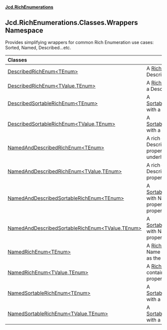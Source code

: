 #### [Jcd.RichEnumerations](index.md 'index')

## Jcd.RichEnumerations.Classes.Wrappers Namespace

Provides simplifying wrappers for common Rich Enumeration use cases: Sorted, Named, Described...etc.

| Classes                                                                                                                                                                                             |                                                                                                                                                                                                                                                                                                                 |
|:----------------------------------------------------------------------------------------------------------------------------------------------------------------------------------------------------|:----------------------------------------------------------------------------------------------------------------------------------------------------------------------------------------------------------------------------------------------------------------------------------------------------------------|
| [DescribedRichEnum&lt;TEnum&gt;](DescribedRichEnum_TEnum_.md 'Jcd.RichEnumerations.Classes.Wrappers.DescribedRichEnum<TEnum>')                                                                      | A [RichEnum&lt;TEnum&gt;](RichEnum_TEnum_.md 'Jcd.RichEnumerations.Classes.RichEnum<TEnum>') with a Description property.                                                                                                                                                                                       |
| [DescribedRichEnum&lt;TValue,TEnum&gt;](DescribedRichEnum_TValue,TEnum_.md 'Jcd.RichEnumerations.Classes.Wrappers.DescribedRichEnum<TValue,TEnum>')                                                 | A [RichEnum&lt;TValue,TEnum&gt;](RichEnum_TValue,TEnum_.md 'Jcd.RichEnumerations.Classes.RichEnum<TValue,TEnum>') with a Description property.                                                                                                                                                                  |
| [DescribedSortableRichEnum&lt;TEnum&gt;](DescribedSortableRichEnum_TEnum_.md 'Jcd.RichEnumerations.Classes.Wrappers.DescribedSortableRichEnum<TEnum>')                                              | A [SortableRichEnum&lt;TValue,TEnum&gt;](SortableRichEnum_TValue,TEnum_.md 'Jcd.RichEnumerations.Classes.SortableRichEnum<TValue,TEnum>') with a Description property.                                                                                                                                          |
| [DescribedSortableRichEnum&lt;TValue,TEnum&gt;](DescribedSortableRichEnum_TValue,TEnum_.md 'Jcd.RichEnumerations.Classes.Wrappers.DescribedSortableRichEnum<TValue,TEnum>')                         | A [SortableRichEnum&lt;TValue,TEnum&gt;](SortableRichEnum_TValue,TEnum_.md 'Jcd.RichEnumerations.Classes.SortableRichEnum<TValue,TEnum>') with a Description property.                                                                                                                                          |
| [NamedAndDescribedRichEnum&lt;TEnum&gt;](NamedAndDescribedRichEnum_TEnum_.md 'Jcd.RichEnumerations.Classes.Wrappers.NamedAndDescribedRichEnum<TEnum>')                                              | A rich enumeration containing Description, Name and Value properties with int as the underlying Value data type.                                                                                                                                                                                                |
| [NamedAndDescribedRichEnum&lt;TValue,TEnum&gt;](NamedAndDescribedRichEnum_TValue,TEnum_.md 'Jcd.RichEnumerations.Classes.Wrappers.NamedAndDescribedRichEnum<TValue,TEnum>')                         | A rich enumeration containing Description, Name and Value properties.                                                                                                                                                                                                                                           |
| [NamedAndDescribedSortableRichEnum&lt;TEnum&gt;](NamedAndDescribedSortableRichEnum_TEnum_.md 'Jcd.RichEnumerations.Classes.Wrappers.NamedAndDescribedSortableRichEnum<TEnum>')                      | A [SortableRichEnum&lt;TValue,TEnum&gt;](SortableRichEnum_TValue,TEnum_.md 'Jcd.RichEnumerations.Classes.SortableRichEnum<TValue,TEnum>')  with Name and Description properties. The type of the Value property is [System.Int32](https://docs.microsoft.com/en-us/dotnet/api/System.Int32 'System.Int32'). |
| [NamedAndDescribedSortableRichEnum&lt;TValue,TEnum&gt;](NamedAndDescribedSortableRichEnum_TValue,TEnum_.md 'Jcd.RichEnumerations.Classes.Wrappers.NamedAndDescribedSortableRichEnum<TValue,TEnum>') | A [SortableRichEnum&lt;TValue,TEnum&gt;](SortableRichEnum_TValue,TEnum_.md 'Jcd.RichEnumerations.Classes.SortableRichEnum<TValue,TEnum>')  with Name and Description properties.                                                                                                                                |
| [NamedRichEnum&lt;TEnum&gt;](NamedRichEnum_TEnum_.md 'Jcd.RichEnumerations.Classes.Wrappers.NamedRichEnum<TEnum>')                                                                                  | A [RichEnum&lt;TEnum&gt;](RichEnum_TEnum_.md 'Jcd.RichEnumerations.Classes.RichEnum<TEnum>') containing Name and Value properties with int as the underlying Value data type.                                                                                                                                   |
| [NamedRichEnum&lt;TValue,TEnum&gt;](NamedRichEnum_TValue,TEnum_.md 'Jcd.RichEnumerations.Classes.Wrappers.NamedRichEnum<TValue,TEnum>')                                                             | A [RichEnum&lt;TValue,TEnum&gt;](RichEnum_TValue,TEnum_.md 'Jcd.RichEnumerations.Classes.RichEnum<TValue,TEnum>') containing Name and Value properties.                                                                                                                                                         |
| [NamedSortableRichEnum&lt;TEnum&gt;](NamedSortableRichEnum_TEnum_.md 'Jcd.RichEnumerations.Classes.Wrappers.NamedSortableRichEnum<TEnum>')                                                          | A [SortableRichEnum&lt;TValue,TEnum&gt;](SortableRichEnum_TValue,TEnum_.md 'Jcd.RichEnumerations.Classes.SortableRichEnum<TValue,TEnum>') with a Name property.                                                                                                                                                 |
| [NamedSortableRichEnum&lt;TValue,TEnum&gt;](NamedSortableRichEnum_TValue,TEnum_.md 'Jcd.RichEnumerations.Classes.Wrappers.NamedSortableRichEnum<TValue,TEnum>')                                     | A [SortableRichEnum&lt;TValue,TEnum&gt;](SortableRichEnum_TValue,TEnum_.md 'Jcd.RichEnumerations.Classes.SortableRichEnum<TValue,TEnum>') with a Name property.                                                                                                                                                 |
